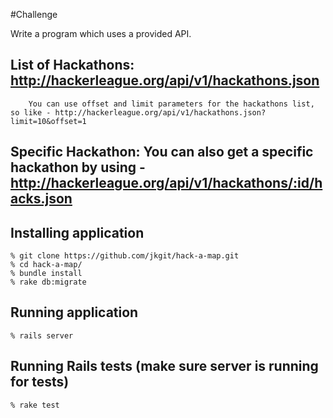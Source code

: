 #Challenge

Write a program which uses a provided API.


## List of Hackathons: http://hackerleague.org/api/v1/hackathons.json
        You can use offset and limit parameters for the hackathons list, so like - http://hackerleague.org/api/v1/hackathons.json?limit=10&offset=1 
## Specific Hackathon: You can also get a specific hackathon by using - http://hackerleague.org/api/v1/hackathons/:id/hacks.json 
    
## Installing application

	% git clone https://github.com/jkgit/hack-a-map.git
	% cd hack-a-map/
	% bundle install
	% rake db:migrate
	
## Running application

    % rails server
    
## Running Rails tests (make sure server is running for tests)

    % rake test    
